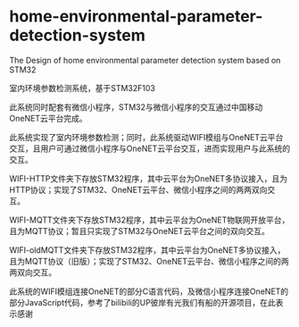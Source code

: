 # home-environmental-parameter-detection-system
 The Design of home environmental parameter detection system based on STM32

室内环境参数检测系统，基于STM32F103

此系统同时配套有微信小程序，STM32与微信小程序的交互通过中国移动OneNET云平台完成。

此系统实现了室内环境参数检测；同时，此系统驱动WIFI模组与OneNET云平台交互，且用户可通过微信小程序与OneNET云平台交互，进而实现用户与此系统的交互。

WIFI-HTTP文件夹下存放STM32程序，其中云平台为OneNET多协议接入，且为HTTP协议；实现了STM32、OneNET云平台、微信小程序之间的两两双向交互。

WIFI-MQTT文件夹下存放STM32程序，其中云平台为OneNET物联网开放平台，且为MQTT协议；暂且只实现了STM32与OneNET云平台之间的双向交互。

WIFI-oldMQTT文件夹下存放STM32程序，其中云平台为OneNET多协议接入，且为MQTT协议（旧版）；实现了STM32、OneNET云平台、微信小程序之间的两两双向交互。

此系统的WIFI模组连接OneNET的部分C语言代码，及微信小程序连接OneNET的部分JavaScript代码，参考了bilibili的UP彼岸有光我们有船的开源项目，在此表示感谢

